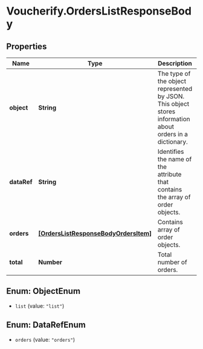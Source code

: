 # Voucherify.OrdersListResponseBody

## Properties

Name | Type | Description | Notes
------------ | ------------- | ------------- | -------------
**object** | **String** | The type of the object represented by JSON. This object stores information about orders in a dictionary. | [optional] [default to &#39;list&#39;]
**dataRef** | **String** | Identifies the name of the attribute that contains the array of order objects. | [optional] [default to &#39;orders&#39;]
**orders** | [**[OrdersListResponseBodyOrdersItem]**](OrdersListResponseBodyOrdersItem.md) | Contains array of order objects. | [optional] 
**total** | **Number** | Total number of orders. | [optional] 



## Enum: ObjectEnum


* `list` (value: `"list"`)





## Enum: DataRefEnum


* `orders` (value: `"orders"`)




